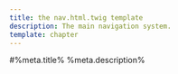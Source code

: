 ```yaml
---
title: the nav.html.twig template
description: The main navigation system.
template: chapter
---
```

#%meta.title%
%meta.description%